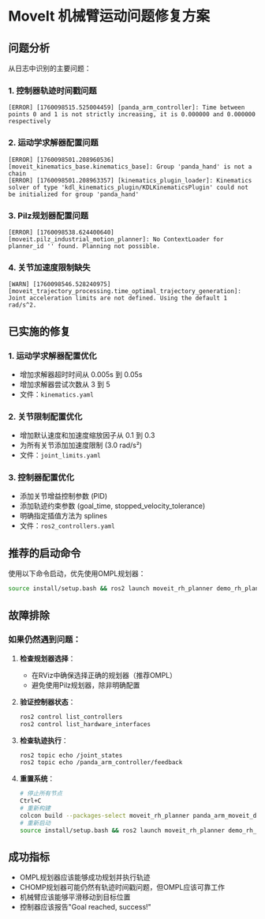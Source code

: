 # MoveIt 机械臂运动问题修复方案

## 问题分析

从日志中识别的主要问题：

### 1. 控制器轨迹时间戳问题
```
[ERROR] [1760098515.525004459] [panda_arm_controller]: Time between points 0 and 1 is not strictly increasing, it is 0.000000 and 0.000000 respectively
```

### 2. 运动学求解器配置问题
```
[ERROR] [1760098501.208960536] [moveit_kinematics_base.kinematics_base]: Group 'panda_hand' is not a chain
[ERROR] [1760098501.208963357] [kinematics_plugin_loader]: Kinematics solver of type 'kdl_kinematics_plugin/KDLKinematicsPlugin' could not be initialized for group 'panda_hand'
```

### 3. Pilz规划器配置问题
```
[ERROR] [1760098538.624400640] [moveit.pilz_industrial_motion_planner]: No ContextLoader for planner_id '' found. Planning not possible.
```

### 4. 关节加速度限制缺失
```
[WARN] [1760098546.528240975] [moveit_trajectory_processing.time_optimal_trajectory_generation]: Joint acceleration limits are not defined. Using the default 1 rad/s^2.
```

## 已实施的修复

### 1. 运动学求解器配置优化
- 增加求解器超时时间从 0.005s 到 0.05s
- 增加求解器尝试次数从 3 到 5
- 文件：`kinematics.yaml`

### 2. 关节限制配置优化
- 增加默认速度和加速度缩放因子从 0.1 到 0.3
- 为所有关节添加加速度限制 (3.0 rad/s²)
- 文件：`joint_limits.yaml`

### 3. 控制器配置优化
- 添加关节增益控制参数 (PID)
- 添加轨迹约束参数 (goal_time, stopped_velocity_tolerance)
- 明确指定插值方法为 splines
- 文件：`ros2_controllers.yaml`

## 推荐的启动命令

使用以下命令启动，优先使用OMPL规划器：

```bash
source install/setup.bash && ros2 launch moveit_rh_planner demo_rh_planner.launch.py
```

## 故障排除

### 如果仍然遇到问题：

1. **检查规划器选择**：
   - 在RViz中确保选择正确的规划器（推荐OMPL）
   - 避免使用Pilz规划器，除非明确配置

2. **验证控制器状态**：
   ```bash
   ros2 control list_controllers
   ros2 control list_hardware_interfaces
   ```

3. **检查轨迹执行**：
   ```bash
   ros2 topic echo /joint_states
   ros2 topic echo /panda_arm_controller/feedback
   ```

4. **重置系统**：
   ```bash
   # 停止所有节点
   Ctrl+C
   # 重新构建
   colcon build --packages-select moveit_rh_planner panda_arm_moveit_description
   # 重新启动
   source install/setup.bash && ros2 launch moveit_rh_planner demo_rh_planner.launch.py
   ```

## 成功指标

- OMPL规划器应该能够成功规划并执行轨迹
- CHOMP规划器可能仍然有轨迹时间戳问题，但OMPL应该可靠工作
- 机械臂应该能够平滑移动到目标位置
- 控制器应该报告"Goal reached, success!"
